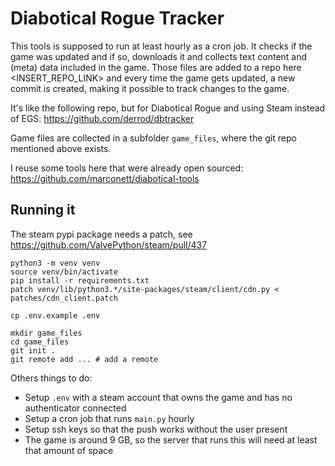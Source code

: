 # Diabotical Rogue Tracker

This tools is supposed to run at least hourly as a cron job. It checks if the game was updated and if so, downloads it and collects text content and (meta) data included in the game.
Those files are added to a repo here <INSERT_REPO_LINK> and every time the game gets updated, a new commit is created, making it possible to track changes to the game.

It's like the following repo, but for Diabotical Rogue and using Steam instead of EGS: https://github.com/derrod/dbtracker

Game files are collected in a subfolder `game_files`, where the git repo mentioned above exists.

I reuse some tools here that were already open sourced: https://github.com/marconett/diabotical-tools

## Running it

The steam pypi package needs a patch, see https://github.com/ValvePython/steam/pull/437

```
python3 -m venv venv
source venv/bin/activate
pip install -r requirements.txt
patch venv/lib/python3.*/site-packages/steam/client/cdn.py < patches/cdn_client.patch

cp .env.example .env

mkdir game_files
cd game_files
git init .
git remote add ... # add a remote
```

Others things to do:
- Setup `.env` with a steam account that owns the game and has no authenticator connected
- Setup a cron job that runs `main.py` hourly
- Setup ssh keys so that the push works without the user present
- The game is around 9 GB, so the server that runs this will need at least that amount of space